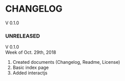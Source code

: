 # CHANGELOG #
V 0.1.0

### UNRELEASED ###
V 0.1.0  
Week of Oct. 29th, 2018
1. Created documents (Changelog, Readme, License)
2. Basic index page
3. Added interactjs